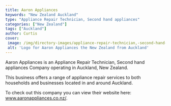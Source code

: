 ```yaml
---
title: Aaron Appliances
keywords: "New Zealand Auckland"
type: "Appliance Repair Technician, Second hand appliances"
categories: ["New Zealand"]
tags: ["Auckland"]
author: Curtis
cover: 
 image: /img/directory-images/appliance-repair-technician,-second-hand-appliances/aaron-appliances.webp
 alt: 'Logo for Aaron Appliances the New Zealand from Auckland'
---
```


Aaron Appliances is an Appliance Repair Technician, Second hand appliances Company operating in Auckland, New Zealand.

This business offers a range of appliance repair services to both households and businesses located in and around Auckland.



To check out this company you can view their website here: www.aaronappliances.co.nz/.
